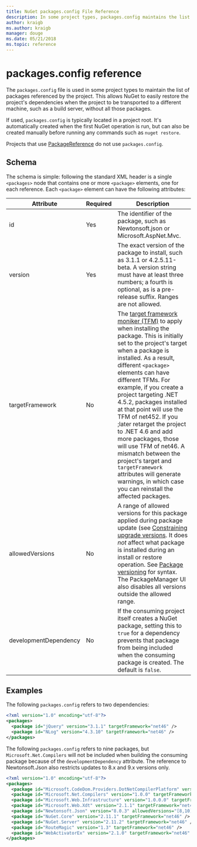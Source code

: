 ```yaml
---
title: NuGet packages.config File Reference
description: In some project types, packages.config maintains the list of NuGet packages used in the project.
author: kraigb
ms.author: kraigb
manager: douge
ms.date: 05/21/2018
ms.topic: reference
---
```


# packages.config reference

The `packages.config` file is used in some project types to maintain the list of packages referenced by the project. This allows NuGet to easily restore the project's dependencies when the project to be transported to a different machine, such as a build server, without all those packages.

If used, `packages.config` is typically located in a project root. It's automatically created when the first NuGet operation is run, but can also be created manually before running any commands such as `nuget restore`.

Projects that use [PackageReference](../consume-packages/Package-References-in-Project-Files.md) do not use `packages.config`.

## Schema

The schema is simple: following the standard XML header is a single `<packages>` node that contains one or more `<package>` elements, one for each reference. Each `<package>` element can have the following attributes:

| Attribute | Required | Description |
| --- | --- | --- |
| id | Yes | The identifier of the package, such as Newtonsoft.json or Microsoft.AspNet.Mvc. | 
| version | Yes | The exact version of the package to install, such as 3.1.1 or 4.2.5.11-beta. A version string must have at least three numbers; a fourth is optional, as is a pre-release suffix. Ranges are not allowed. | 
| targetFramework | No | The [target framework moniker (TFM)](target-frameworks.md) to apply when installing the package. This is initially set to the project's target when a package is installed. As a result, different `<package>` elements can have different TFMs. For example, if you create a project targeting .NET 4.5.2, packages installed at that point will use the TFM of net452. If you ;later retarget the project to .NET 4.6 and add more packages, those will use TFM of net46. A mismatch between the project's target and `targetFramework` attributes will generate warnings, in which case you can reinstall the affected packages. | 
| allowedVersions | No | A range of allowed versions for this package applied during package update (see [Constraining upgrade versions](../consume-packages/reinstalling-and-updating-packages.md#constraining-upgrade-versions). It does *not* affect what package is installed during an install or restore operation. See [Package versioning](../reference/package-versioning.md#version-ranges-and-wildcards) for syntax. The PackageManager UI also disables all versions outside the allowed range. | 
| developmentDependency | No | If the consuming project itself creates a NuGet package, setting this to `true` for a dependency prevents that package from being included when the consuming package is created. The default is `false`. | 

## Examples

The following `packages.config` refers to two dependencies:

```xml
<?xml version="1.0" encoding="utf-8"?>
<packages>
  <package id="jQuery" version="3.1.1" targetFramework="net46" />
  <package id="NLog" version="4.3.10" targetFramework="net46" />
</packages>
```

The following `packages.config` refers to nine packages, but `Microsoft.Net.Compilers` will not be included when building the consuming package because of the `developmentDependency` attribute. The reference to Newtonsoft.Json also restricts updates to 8.x and 9.x versions only.

```xml
<?xml version="1.0" encoding="utf-8"?>
<packages>
  <package id="Microsoft.CodeDom.Providers.DotNetCompilerPlatform" version="1.0.0" targetFramework="net46" />
  <package id="Microsoft.Net.Compilers" version="1.0.0" targetFramework="net46" developmentDependency="true" />
  <package id="Microsoft.Web.Infrastructure" version="1.0.0.0" targetFramework="net46" />
  <package id="Microsoft.Web.Xdt" version="2.1.1" targetFramework="net46" />
  <package id="Newtonsoft.Json" version="8.0.3" allowedVersions="[8,10)" targetFramework="net46" />
  <package id="NuGet.Core" version="2.11.1" targetFramework="net46" />
  <package id="NuGet.Server" version="2.11.2" targetFramework="net46" />
  <package id="RouteMagic" version="1.3" targetFramework="net46" />
  <package id="WebActivatorEx" version="2.1.0" targetFramework="net46" />
</packages>
```
